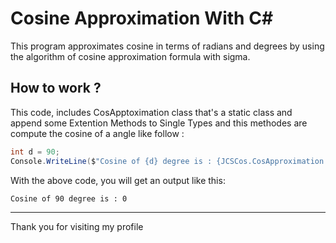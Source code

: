 # Cosine Approximation With C#
This program approximates cosine in terms of radians and degrees by using the algorithm of cosine approximation formula with sigma.
## How to work ? 
This code, includes CosApptoximation class that's a static class and append some Extention Methods to Single Types and this methodes are compute the cosine of a angle like follow :  
```csharp
int d = 90; 
﻿Console.WriteLine($"Cosine of {d} degree is : {JCSCos.CosApproximation.DegreeApCos(d)}");
```
With the above code, you will get an output like this:  
```
Cosine of 90 degree is : 0
```
---
Thank you for visiting my profile
